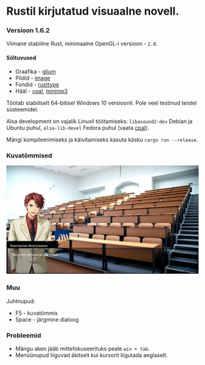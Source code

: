 # Rustil kirjutatud visuaalne novell.

### Versioon 1.6.2

Viimane stabiilne Rust, minimaalne OpenGL-i versioon - `2.0`.

#### Sõltuvused
 - Graafika - [glium](https://github.com/glium/glium)
 - Pildid - [image](https://github.com/image-rs/image)
 - Fondid - [rusttype](https://gitlab.redox-os.org/redox-os/rusttype)
 - Hääl - [cpal](https://github.com/RustAudio/cpal), [minimp3](https://github.com/germangb/minimp3-rs)

Töötab stabiilselt 64-bitisel Windows 10 versioonil. Pole veel testinud teistel süsteemidel.

Alsa development on vajalik Linuxil töötamiseks:  `libasound2-dev` Debian ja Ubuntu puhul, `alsa-lib-devel` Fedora puhul (vaata [cpal](https://github.com/RustAudio/cpal)).

Mängi kompileerimiseks ja käivitamiseks kasuta käsku `cargo run --release`.

### Kuvatõmmised
![screenshot1](./screenshots/screenshot0.png)

### Muu

Juhtnupud:
 - F5 - kuvatõmmis
 - Space - järgmine dialoog

### Probleemid
 - Mängu aken jääb mittefokuseerituks peale `win + tab`.
 - Menüünupud liiguvad äkitselt kui kursorit liigutada aeglaselt.
